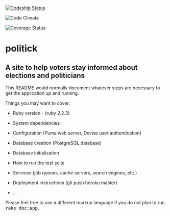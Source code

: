 [ ![Codeship Status](https://codeship.com/projects/e2942930-e86e-0133-a8e1-46bb3aa6b241/status?branch=master)](https://codeship.com/projects/147224)

![Code Climate](https://codeclimate.com/github/bmordas11/politick.png)

[![Coverage Status](https://coveralls.io/repos/github/bmordas11/politick/badge.svg?branch=master)](https://coveralls.io/github/bmordas11/politick?branch=master)

# politick

## A site to help voters stay informed about elections and politicians

This README would normally document whatever steps are necessary to get the
application up and running.

Things you may want to cover:

* Ruby version - (ruby 2.2.3)

* System dependencies

* Configuration (Puma web server, Devise user authentication)

* Database creation (PostgreSQL database)

* Database initialization

* How to run the test suite

* Services (job queues, cache servers, search engines, etc.)

* Deployment instructions (git push heroku master)

* ...


Please feel free to use a different markup language if you do not plan to run
<tt>rake doc:app</tt>.
